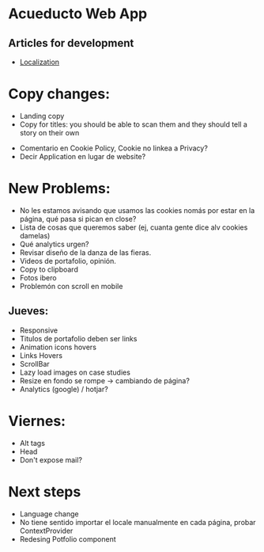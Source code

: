 # Acueducto Web App

## Articles for development
- [Localization](https://medium.com/@isaachinman/creating-localised-nextjs-apps-with-next-i18next-f01d5e610307)

# Copy changes:
- Landing copy
- Copy for titles: you should be able to scan them and they should tell a story on their own
* Comentario en Cookie Policy, Cookie no linkea a Privacy?
* Decir Application en lugar de website?

# New Problems:
- No les estamos avisando que usamos las cookies nomás por estar en la página, qué pasa si pican en close?
- Lista de cosas que queremos saber (ej, cuanta gente dice alv cookies damelas)
- Qué analytics urgen?
- Revisar diseño de la danza de las fieras.
- Videos de portafolio, opinión. 
- Copy to clipboard
- Fotos ibero
- Problemón con scroll en mobile 

## Jueves: 
- Responsive
- Titulos de portafolio  deben  ser  links
- Animation icons hovers
- Links Hovers
- ScrollBar
- Lazy load images on case studies
- Resize en fondo se rompe -> cambiando de página?
- Analytics (google) / hotjar? 

# Viernes:
- Alt tags
- Head
- Don't expose mail?

# Next steps
- Language change
- No tiene sentido importar el locale manualmente en cada página, probar ContextProvider
- Redesing Potfolio component
